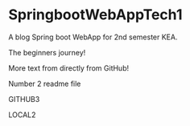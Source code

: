 # SpringbootWebAppTech1

A blog Spring boot WebApp for 2nd semester KEA.

The beginners journey!

More text from directly from GitHub!

Number 2 readme file

GITHUB3

LOCAL2
